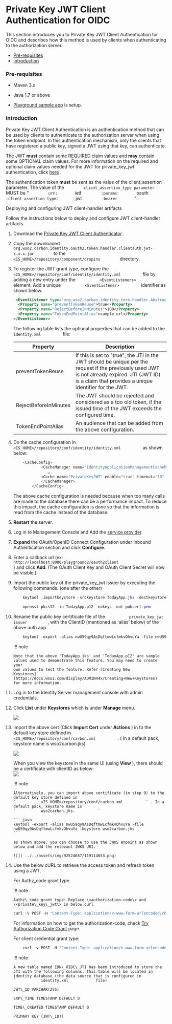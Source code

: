 # Private Key JWT Client Authentication for OIDC

This section introduces you to Private Key JWT Client Authentication for
OIDC and describes how this method is used by clients when
authenticating to the authorization server.

-   [Pre-requisites](#PrivateKeyJWTClientAuthenticationforOIDC-Pre-requisites)
-   [Introduction](#PrivateKeyJWTClientAuthenticationforOIDC-Introduction)

### **Pre-requisites**

-   Maven 3.x

-   Java 1.7 or above

-   [Playground sample
    app](https://docs.wso2.com/display/IS550/Basic+Client+Profile+with+Playground)
    is setup.

### Introduction

Private Key JWT Client Authentication is an authentication method that
can be used by clients to authenticate to the authorization server when
using the token endpoint. In this authentication mechanism, only the
clients that have registered a public key, signed a JWT using that key,
can authenticate.

The JWT **must** contain some REQUIRED claim values and **may** contain
some OPTIONAL claim values. For more information on the required and
optional claim values needed for the JWT for private\_key\_jwt
authentication, click
[here](http://openid.net/specs/openid-connect-core-1_0.html#ClientAuthentication)
.

The authentication token **must** be sent as the value of the
client\_assertion parameter. The value of the
`         client_assertion_type parameter        ` MUST be "
`         urn:        ` ietf `         :params:        ` oauth
`         :client-assertion-type:        ` jwt
`         -bearer        ` ".

  

Deploying and configuring JWT client-handler artifacts

Follow the instructions below to deploy and configure JWT client-handler
artifacts.

1.  Download the [Private Key JWT Client
    Authenticator](https://store.wso2.com/store/assets/isconnector/details/3990fa78-6696-4b98-8af8-d4cc7611099a)
    .

2.  Copy the downloaded
    `          org.wso2.carbon.identity.oauth2.token.handler.clientauth.jwt-x.x.x.jar         `
    to the `          <IS_HOME>/repository/component/dropins         `
    directory.
3.  To register the JWT grant type, configure the
    `           <IS_HOME>/repository/conf/identity/identity.xml          `
    file by adding a new entry under the
    `           <EventListeners>          ` element. Add a unique
    `           <EventListener>          ` identifier as shown below.

    ``` xml
     <EventListener type="org.wso2.carbon.identity.core.handler.AbstractIdentityHandler"  name="org.wso2.carbon.identity.oauth2.token.handler.clientauth.jwt.PrivateKeyJWTClientAuthenticator" orderId="899" enable="true">
      <Property name="preventTokenReuse">true</Property>
      <Property name="RejectBeforeInMinutes">100</Property>
      <Property name="TokenEndPointAlias">sample url</Property>
    </EventListener>
    ```

    The following table lists the optional properties that can be added
    to the `           identity.xml          ` file:

    | Property              | Description                                                                                                                                                                                             |
    |-----------------------|---------------------------------------------------------------------------------------------------------------------------------------------------------------------------------------------------------|
    | preventTokenReuse     | If this is set to "true", the JTI in the JWT should be unique per the request if the previously used JWT is not already expired. JTI (JWT ID) is a claim that provides a unique identifier for the JWT. |
    | RejectBeforeInMinutes | The JWT should be rejected and considered as a too old token, if the issued time of the JWT exceeds the configured time.                                                                                |
    | TokenEndPointAlias    | An audience that can be added from the above configuration.                                                                                                                                             |

4.  Do the cache configuration in
    `           <IS_HOME>/repository/conf/identity/identity.xml          `
    as shown below:

    ``` java
        <CacheConfig>
                <CacheManager name="IdentityApplicationManagementCacheManager">
                   ….
                <Cache name="PrivateKeyJWT" enable="true" timeout="10" capacity="5000" isDistributed="false"/>
                </CacheManager>
            </CacheConfig>
    ```

    The above cache configuration is needed because when too many calls
    are made to the database there can be a performance impact. To
    reduce this impact, the cache configuration is done so that the
    information is read from the cache instead of the database.

5.  **Restart** the server.
6.  Log in to Management Console and Add the [service
    provider](_Adding_and_Configuring_a_Service_Provider_).
7.  **Expand** the OAuth/OpenID Connect Configuration under Inbound
    Authentication section and click **Configure**.

8.  Enter a callback url (ex:
    `                       http://localhost:8080/playground2/oauth2client                     `
    ) and click **Add**. (The OAuth Client Key and OAuth Client Secret
    will now be visible.)

9.  Import the public key of the private\_key\_jwt issuer by executing
    the following commands. (one after the other)

    ``` java
        keytool -importkeystore -srckeystore TodayApp.jks -destkeystore TodayApp.p12 -deststoretype PKCS12
    ```

    ``` java
        openssl pkcs12 -in TodayApp.p12 -nokeys -out pubcert.pem
    ```

10. Rename the public key certificate file of the
    `           private_key_jwt issuer          `, with the ClientID
    (mentioned as 'alias' below) of the above auth app.

    ``` java
        keytool -export -alias nwU59qy9AsDqftmwLcfmkvOhvuYa -file nwU59qy9AsDqftmwLcfmkvOhvuYa -keystore TodayApp.jkskeytool -genkey -alias nwU59qy9AsDqftmwLcfmkvOhvuYa -keyalg RSA -keystore TodayApp.jks
    ```

    !!! note
    
        Note that the above 'TodayApp.jks' and 'TodayApp.p12' are sample
        values used to demonstrate this feature. You may need to create your
        own values to test the feature. Refer [Creating New
        Keystores](https://docs.wso2.com/display/ADMIN44x/Creating+New+Keystores)
        for more information.
    

11. Log in to the Identity Server management console with admin
    credentials.

12. Click **List** under **Keystores** which is under **Manage** menu.

    ![]( ../../assets/img/103329637/103329639.png) 

13. Import the above cert (Click **Import Cert** under **Actions** ) in
    to the default key store defined in
    `           <IS_HOME>/repository/conf/carbon.xml          ` . ( In a
    default pack, keystore name is wso2carbon.jks)

    ![]( ../../assets/img/103329637/103329638.png) 

    When you view the keystore in the same UI (using **View** ), there
    should be a certificate with clientID as below:  
    ![]( ../../assets/img/103329637/103329640.png) 

    !!! note
    
        Alternatively, you can import above certificate (in step 9) to the
        default key store defined in
        `           <IS_HOME>/repository/conf/carbon.xml          ` . In a
        default pack, keystore name is
        `           wso2carbon.jks.          `
    
        ``` java
        keytool -export -alias nwU59qy9AsDqftmwLcfmkvOhvuYa -file nwU59qy9AsDqftmwLcfmkvOhvuYa -keystore wso2carbon.jks
        ```
    
        as shown above, you can choose to use the JWKS enpoint as shown
        below and add the relevant JWKS URI.
    
        ![]( ../../assets/img/92524687/119114653.png) 
    

14. Use the below cURL to retrieve the access token and refresh token
    using a JWT.

    For Authz\_code grant type

    !!! note
    
        Authz\_code grant type: Replace \<authorization-code\> and
        \<private\_key\_jwt\> in below curl
    

    ``` java
    curl -v POST -H "Content-Type: application/x-www-form-urlencoded;charset=UTF-8" -k -d "grant_type=authorization_code&code=f2d0f7dd-df6d-34ac-9d61-851f4f0cab9f&scope=openid&client_assertion_type=urn%3Aietf%3Aparams%3Aoauth%3Aclient-assertion-type%3Ajwt-bearer&client_assertion=<jwt_assertion>&redirect_uri=http://localhost:8080/playground2/oauth2client" https://localhost:9443/oauth2/token
    ```

    For information on how to get the authorization-code, check [Try
    Authorization Code Grant](../../using-wso2-identity-server/try-authorization-code-grant) page.

      
    For client credential grant type:

    ``` java
        curl -v POST -H "Content-Type: application/x-www-form-urlencoded;charset=ISO-8859-1" -k -d "grant_type=client_credentials&scope=openid&client_assertion_type=urn%3Aietf%3Aparams%3Aoauth%3Aclient-assertion-type%3Ajwt-bearer&client_assertion=<jwt_assertion>&redirect_uri=http://localhost:8080/playground2/oauth2client" https://localhost:9443/oauth2/token
    ```

    !!! note
    
        A new table named IDN\_OIDC\_JTI has been introduced to store the
        JTI with the following columns. This table will be located in
        identity database (the data source that is configured in
        `           identity.xml          ` file)
    
        JWT\_ID VARCHAR(255)
    
        EXP\_TIME TIMESTAMP DEFAULT 0
    
        TIME\_CREATED TIMESTAMP DEFAULT 0
    
        PRIMARY KEY (JWT\_ID))
    
